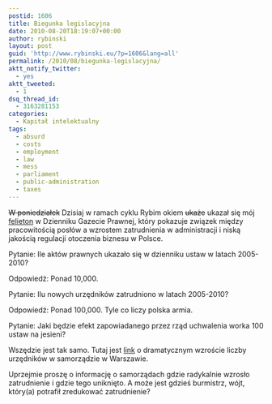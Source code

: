 ```yaml
---
postid: 1606
title: Biegunka legislacyjna
date: 2010-08-20T18:19:07+00:00
author: rybinski
layout: post
guid: 'http://www.rybinski.eu/?p=1606&lang=all'
permalink: /2010/08/biegunka-legislacyjna/
aktt_notify_twitter:
  - yes
aktt_tweeted:
  - 1
dsq_thread_id:
  - 3163281153
categories:
  - Kapitał intelektualny
tags:
  - absurd
  - costs
  - employment
  - law
  - mess
  - parliament
  - public-administration
  - taxes
---
```

<span style="text-decoration: line-through;">W poniedziałek</span> Dzisiaj w ramach cyklu Rybim okiem <span style="text-decoration: line-through;">ukaże</span> ukazał się mój [felieton](http://forsal.pl/artykuly/444618,rybinski_biegunka_legislacyjna.html) w Dzienniku Gazecie Prawnej, który pokazuje związek między pracowitością posłów a wzrostem zatrudnienia w administracji i niską jakością regulacji otoczenia biznesu w Polsce.

Pytanie: Ile aktów prawnych ukazało się w dzienniku ustaw w latach 2005-2010?

Odpowiedź: Ponad 10,000.

Pytanie: Ilu nowych urzędników zatrudniono w latach 2005-2010?

Odpowiedź: Ponad 100,000. Tyle co liczy polska armia.

Pytanie: Jaki będzie efekt zapowiadanego przez rząd uchwalenia worka 100 ustaw na jesieni?

Wszędzie jest tak samo. Tutaj jest [link](http://wiadomosci.gazeta.pl/Wiadomosci/1,80271,8281928,Ratusz_mial_oszczedzac__a_zatrudnil_1_5_tys__nowych.html) o dramatycznym wzroście liczby urzędników w samorządzie w Warszawie.

Uprzejmie proszę o informację o samorządach gdzie radykalnie wzrosło zatrudnienie i gdzie tego uniknięto. A może jest gdzieś burmistrz, wójt, który(a) potrafił zredukować zatrudnienie?
